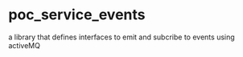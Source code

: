 # poc_service_events

a library that defines interfaces to emit and subcribe to events using activeMQ
